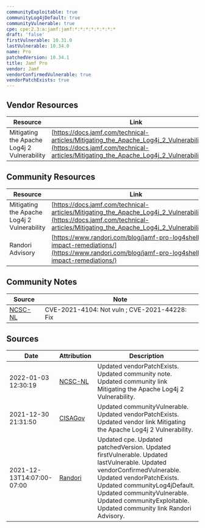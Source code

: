 ```yaml
---
communityExploitable: true
communityLog4jDefault: true
communityVulnerable: true
cpe: cpe:2.3:a:jamf:jamf:*:*:*:*:*:*:*:*
draft: 'false'
firstVulnerable: 10.31.0
lastVulnerable: 10.34.0
name: Pro
patchedVersion: 10.34.1
title: Jamf Pro
vendor: Jamf
vendorConfirmedVulnerable: true
vendorPatchExists: true
---
```


## Vendor Resources
| Resource | Link |
| --- | --- |
| Mitigating the Apache Log4j 2 Vulnerability | [https://docs.jamf.com/technical-articles/Mitigating_the_Apache_Log4j_2_Vulnerability.html](https://docs.jamf.com/technical-articles/Mitigating_the_Apache_Log4j_2_Vulnerability.html) |

## Community Resources
| Resource | Link |
| --- | --- |
| Mitigating the Apache Log4j 2 Vulnerability | [https://docs.jamf.com/technical-articles/Mitigating_the_Apache_Log4j_2_Vulnerability.html](https://docs.jamf.com/technical-articles/Mitigating_the_Apache_Log4j_2_Vulnerability.html) |
| Randori Advisory | [https://www.randori.com/blog/jamf-pro-log4shell-impact-remediations/](https://www.randori.com/blog/jamf-pro-log4shell-impact-remediations/) |

## Community Notes
| Source | Note |
| --- | --- |
| [NCSC-NL](https://github.com/NCSC-NL/log4shell/blob/main/software/README.md) | CVE-2021-4104: Not vuln ; CVE-2021-44228: Fix </ul> |

## Sources
| Date | Attribution | Description |
| --- | --- | --- |
| 2022-01-03 12:30:19 | [NCSC-NL](https://github.com/NCSC-NL/log4shell/blob/main/software/README.md) | Updated vendorPatchExists. Updated community note. Updated community link Mitigating the Apache Log4j 2 Vulnerability.  |
| 2021-12-30 21:31:50 | [CISAGov](https://raw.githubusercontent.com/cisagov/log4j-affected-db/develop/README.md) | Updated communityVulnerable. Updated vendorPatchExists. Updated vendor link Mitigating the Apache Log4j 2 Vulnerability.  |
| 2021-12-13T14:07:00-07:00 | [Randori](https://www.randori.com/log4j/) | Updated cpe. Updated patchedVersion. Updated firstVulnerable. Updated lastVulnerable. Updated vendorConfirmedVulnerable. Updated vendorPatchExists. Updated communityLog4jDefault. Updated communityVulnerable. Updated communityExploitable. Updated community link Randori Advisory.  |
